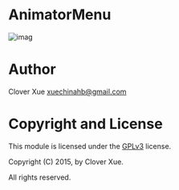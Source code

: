 # AnimatorMenu

![imag](https://github.com/xuechinahb/AnimatorMenu/tree/master/image/screen_capture.png)

Author
======

Clover Xue <xuechinahb@gmail.com>


Copyright and License
=====================

This module is licensed under the [GPLv3](http://gplv3.fsf.org/) license.

Copyright (C) 2015, by Clover Xue.

All rights reserved.
